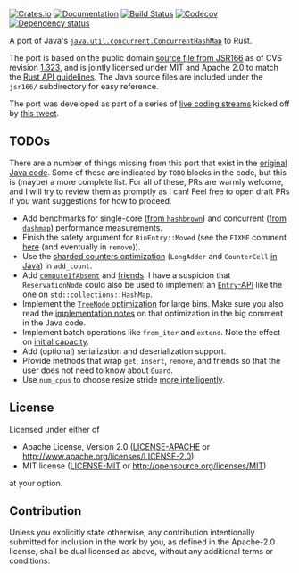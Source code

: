[![Crates.io](https://img.shields.io/crates/v/flurry.svg)](https://crates.io/crates/flurry)
[![Documentation](https://docs.rs/flurry/badge.svg)](https://docs.rs/flurry/)
[![Build Status](https://dev.azure.com/jonhoo/jonhoo/_apis/build/status/flurry?branchName=master)](https://dev.azure.com/jonhoo/jonhoo/_build/latest?definitionId=15&branchName=master)
[![Codecov](https://codecov.io/github/jonhoo/flurry/coverage.svg?branch=master)](https://codecov.io/gh/jonhoo/flurry)
[![Dependency status](https://deps.rs/repo/github/jonhoo/flurry/status.svg)](https://deps.rs/repo/github/jonhoo/flurry)

A port of Java's [`java.util.concurrent.ConcurrentHashMap`](https://docs.oracle.com/javase/8/docs/api/java/util/concurrent/ConcurrentHashMap.html) to Rust.

The port is based on the public domain [source file from JSR166] as of
CVS revision [1.323], and is jointly licensed under MIT and Apache 2.0
to match the [Rust API guidelines]. The Java source files are included
under the `jsr166/` subdirectory for easy reference.

The port was developed as part of a series of [live coding streams]
kicked off by [this tweet].

## TODOs

There are a number of things missing from this port that exist in the
[original Java code](jsr166/src/ConcurrentHashMap.java). Some of these
are indicated by `TODO` blocks in the code, but this is (maybe) a more
complete list. For all of these, PRs are warmly welcome, and I will try
to review them as promptly as I can! Feel free to open draft PRs if you
want suggestions for how to proceed.

 - Add benchmarks for single-core ([from `hashbrown`][hashbrown-bench])
   and concurrent ([from `dashmap`][dashmap-bench]) performance
   measurements.
 - Finish the safety argument for `BinEntry::Moved` (see the `FIXME`
   comment [here][fixme] (and eventually in `remove`)).
 - Use the [sharded counters optimization] (`LongAdder` and
   `CounterCell` [in Java][counters]) in `add_count`.
 - Add [`computeIfAbsent`] and [friends]. I have a suspicion that
   `ReservationNode` could also be used to implement an [`Entry`-API]
   like the one on `std::collections::HashMap`.
 - Implement the [`TreeNode` optimization] for large bins. Make sure you
   also read the [implementation notes][tree-impl] on that optimization
   in the big comment in the Java code.
 - Implement batch operations like `from_iter` and `extend`. Note the
   effect on [initial capacity].
 - Add (optional) serialization and deserialization support.
 - Provide methods that wrap `get`, `insert`, `remove`, and friends so
   that the user does not need to know about `Guard`.
 - Use `num_cpus` to choose resize stride [more intelligently][numcpu].

  [hashbrown-bench]: https://github.com/rust-lang/hashbrown/blob/master/benches/bench.rs
  [dashmap-bench]: https://github.com/xacrimon/dashmap/tree/master/benches
  [fixme]: https://github.com/jonhoo/flurry/blob/d3dae0465b37b7f12c4f0d58a16f36fb1d8c1596/src/lib.rs#L492
  [sharded counters optimization]: https://github.com/jonhoo/flurry/blob/d3dae0465b37b7f12c4f0d58a16f36fb1d8c1596/jsr166/src/ConcurrentHashMap.java#L400-L411
  [counters]: https://github.com/jonhoo/flurry/blob/d3dae0465b37b7f12c4f0d58a16f36fb1d8c1596/jsr166/src/ConcurrentHashMap.java#L2296-L2311
  [`computeIfAbsent`]: https://github.com/jonhoo/flurry/blob/d3dae0465b37b7f12c4f0d58a16f36fb1d8c1596/jsr166/src/ConcurrentHashMap.java#L1662
  [friends]: https://github.com/jonhoo/flurry/blob/d3dae0465b37b7f12c4f0d58a16f36fb1d8c1596/jsr166/src/ConcurrentHashMap.java#L1774
  [`Entry`-API]: https://doc.rust-lang.org/std/collections/struct.HashMap.html#method.entry
  [`TreeNode` optimization]: https://github.com/jonhoo/flurry/blob/d3dae0465b37b7f12c4f0d58a16f36fb1d8c1596/jsr166/src/ConcurrentHashMap.java#L327-L339
  [tree-impl]: https://github.com/jonhoo/flurry/blob/d3dae0465b37b7f12c4f0d58a16f36fb1d8c1596/jsr166/src/ConcurrentHashMap.java#L413-L447
  [initial capacity]: https://github.com/jonhoo/flurry/blob/5f93a5514fbc42aeb2b1f4228c097ebd3ea490fe/jsr166/src/ConcurrentHashMap.java#L394-L398
  [numcpu]: https://github.com/jonhoo/flurry/blob/d3dae0465b37b7f12c4f0d58a16f36fb1d8c1596/jsr166/src/ConcurrentHashMap.java#L2397

## License

Licensed under either of

 * Apache License, Version 2.0
   ([LICENSE-APACHE](LICENSE-APACHE) or http://www.apache.org/licenses/LICENSE-2.0)
 * MIT license
   ([LICENSE-MIT](LICENSE-MIT) or http://opensource.org/licenses/MIT)

at your option.

## Contribution

Unless you explicitly state otherwise, any contribution intentionally submitted
for inclusion in the work by you, as defined in the Apache-2.0 license, shall be
dual licensed as above, without any additional terms or conditions.

  [source file from JSR166]: http://gee.cs.oswego.edu/dl/concurrency-interest/index.html
  [1.323]: http://gee.cs.oswego.edu/cgi-bin/viewcvs.cgi/jsr166/src/main/java/util/concurrent/ConcurrentHashMap.java?revision=1.323&view=markup
  [Rust API guidelines]: https://rust-lang.github.io/api-guidelines/necessities.html#crate-and-its-dependencies-have-a-permissive-license-c-permissive
  [live coding streams]: https://www.youtube.com/playlist?list=PLqbS7AVVErFj824-6QgnK_Za1187rNfnl
  [this tweet]: https://twitter.com/jonhoo/status/1194969578855714816
  [upstream tests]: https://hg.openjdk.java.net/jdk/jdk13/file/tip/test/jdk/java/util/concurrent/ConcurrentHashMap
